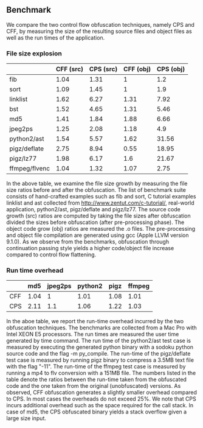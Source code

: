 ## Benchmark


We compare the two control flow obfuscation techniques, namely CPS and
CFF, by measuring the size of the resulting source files and object
files as well as the run times of the application.

### File size explosion

|    | CFF (src) | CPS (src) | CFF (obj) | CPS (obj)  |
| ---|-----------|-----------|---------- | ---------- |
|  fib | 1.04  | 1.31 | 1 | 1.2  |
|    sort | 1.09  | 1.45 | 1 | 1.9  |
|    linklist | 1.62  | 6.27  | 1.31 | 7.92  |
|    bst |  1.52  | 4.65 | 1.31 | 5.46  |
|    md5 | 1.41 | 1.84 | 1.88 | 6.66  |
|    jpeg2ps | 1.25 | 2.08 | 1.18 | 4.9  |
|    python2/ast | 1.54  | 5.57 | 1.62 | 31.56  |
|    pigz/deflate | 2.75  | 8.94 | 0.55 | 18.95  |
|    pigz/lz77 |  1.98 | 6.17 | 1.6 | 21.67  |
|    ffmpeg/flvenc | 1.04 | 1.32 | 1.07 | 2.75  |


In the above table, we examine the file size growth by
measuring the file size ratios before and after the obfuscation.
The list of benchmark suite consists of hand-crafted examples such as
fib and sort, C tutorial examples linklist and ast collected from
http://www.zentut.com/c-tutorial/,  real-world application, python2/ast, pigz/deflate and
pigz/lz77. 
The source code growth (src) ratios are computed by taking the file
sizes after obfuscation divided the sizes 
before obfuscation (after pre-processing phase). The object code grow
(obj) ratios are measured the .o files. 
The pre-processing and object file compilation are generated using gcc (Apple LLVM
version 9.1.0). As we observe from the benchmarks, obfuscation through continuation
passing style yields a higher code/object file increase compared to
control flow flattening. 

### Run time overhead


|           | md5 | jpeg2ps | python2 | pigz | ffmpeg |
| ----------|-----|---------|-------- | -----| ------ |
|    CFF    | 1.04 | 1         | 1.01       | 1.08 | 1.01     |
|    CPS    | 2.11 | 1.1       | 1.06       | 1.22 | 1.03     |

In the aboe table, we report the run-time overhead incurred
by the two obfuscation techniques. The benchmarks are collected from
a Mac Pro with Intel XEON E5 processors. The run times are measured the user
time generated by time command. 
The run time of the python2/ast test case is measured by executing the generated
python binary with a sodoku python source code and the flag  -m
  py_compile.  The run-time of the pigz/deflate test case is
measured by running pigz binary to compress a 3.5MB text file
with the flag "-11".  The run-time of the ffmpeg test case is
measured by running a mp4 to flv conversion with a 151MB file. 
The numbers listed in the table denote the
ratios between the run-time taken from the obfuscated code and the one taken
from the original (unobfuscated) versions. As observed, CFF obfuscation generates a
slightly smaller overhead compared to CPS. In most
cases the overheads do not exceed 25%.  We note that CPS
incurs additional overhead such as the space required for the call stack. In case of md5, 
the CPS obfuscated binary yields a stack overflow
given a large size input.
